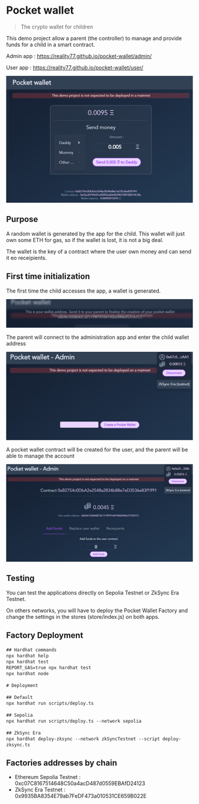 # Pocket wallet

> The crypto wallet for children

This demo project allow a parent (the controller) to manage and provide funds for a child in a smart contract.

Admin app : https://reality77.github.io/pocket-wallet/admin/

User app : https://reality77.github.io/pocket-wallet/user/


![User application](./doc/assets/user_app.png)

## Purpose

A random wallet is generated by the app for the child. 
This wallet will just own some ETH for gas, so if the wallet is lost, it is not a big deal.

The wallet is the key of a contract where the user own money and can send it eo receipients.

## First time initialization

The first time the child accesses the app, a wallet is generated.

![User application : First time](./doc/assets/user_app_firsttime.png)

The parent will connect to the administration app and enter the child wallet address

![Admin application : First time](./doc/assets/admin_app_firsttime.png)

A pocket wallet contract will be created for the user, and the parent will be able to manage the account

![Alt text](./doc/assets/admin_app.png)

## Testing

You can test the applications directly on Sepolia Testnet or ZkSync Era Testnet.

On others networks, you will have to deploy the Pocket Wallet Factory and change the settings in the stores (store/index.js) on both apps. 

## Factory Deployment

```shell
## Hardhat commands 
npx hardhat help
npx hardhat test
REPORT_GAS=true npx hardhat test
npx hardhat node

# Deployment

## Default
npx hardhat run scripts/deploy.ts

## Sepolia
npx hardhat run scripts/deploy.ts --network sepolia

## ZkSync Era
npx hardhat deploy-zksync --network zkSyncTestnet --script deploy-zksync.ts
```

## Factories addresses by chain

- Ethereum Sepolia Testnet : 0xc07C8167514648C50a4acD487d0559EBAfD24123
- ZkSync Era Testnet : 0x9935BA8354E79ab7FeDF473a010531CE659B022E

